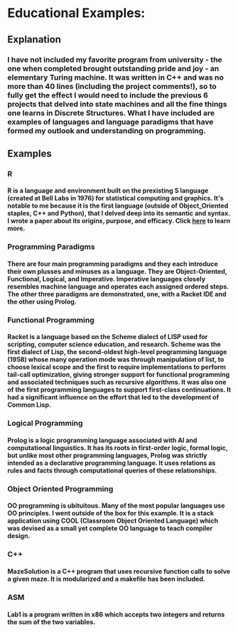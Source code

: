# Educational Examples: 

## Explanation
### I have not included my favorite program from university - the one when completed brought outstanding pride and joy - an elementary Turing machine.  It was written in C++ and was no more than 40 lines (including the project comments!), so to fully get the effect I would need to include the previous 6 projects that delved into state machines and all the fine things one learns in Discrete Structures.   What I have included are examples of languages and language paradigms that have formed my outlook and understanding on programming.

## Examples

### R
#### R is a language and environment built on the prexisting S language (created at Bell Labs in 1976) for statistical computing and graphics.  It's notable to me because it is the first language (outside of Object_Oriented staples, C++ and Python), that I delved deep into its semantic and syntax.  I wrote a paper about its origins, purpose, and efficacy.  Click [here](github.com/sdmace1110/portfolio/papers_research) to learn more.

### Programming Paradigms
#### There are four main programming paradigms and they each introduce their own plusses and minuses as a language.  They are Object-Oriented, Functional, Logical, and Imperative.  Imperative languages closely resembles machine language and operates each assigned ordered steps. The other three paradigms are demonstrated, one, with a Racket IDE and the other using Prolog. 

### Functional Programming
#### Racket is a language based on the Scheme dialect of LISP used for scripting, computer science education, and research.   Scheme was the first dialect of Lisp, the second-oldest high-level programming language (1958) whose many operation mode was through manipulation of list, to choose lexical scope and the first to require implementations to perform tail-call optimization, giving stronger support for functional programming and associated techniques such as recursive algorithms. It was also one of the first programming languages to support first-class continuations. It had a significant influence on the effort that led to the development of Common Lisp.

### Logical Programming
#### Prolog is a logic programming language associated with AI and computational linguistics.  It has its roots in first-order logic, formal logic, but unlike most other programming languages, Prolog was strictly intended as a declarative programming language.  It uses relations as rules and facts through computational queries of these relationships.

### Object Oriented Programming
#### OO programming is ubituitous.  Many of the most popular languages use OO principles.  I went outside of the box for this example.  It is a stack application using COOL (Classroom Object Oriented Language) which was devised as a small yet complete OO language to teach compiler design.    

### C++
#### MazeSolution is a C++ program that uses recursive function calls to solve a given maze.  It is modularized and a makefile has been included.

### ASM
#### Lab1 is a program written in x86 which accepts two integers and returns the sum of the two variables.


